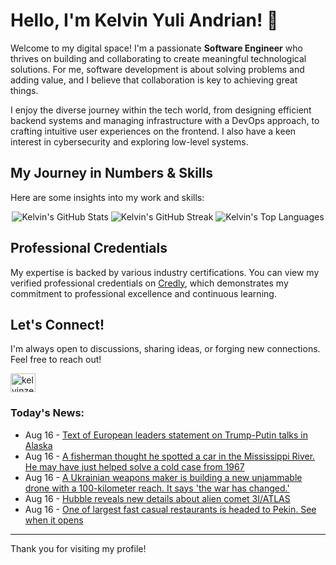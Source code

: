 # Hello, I'm Kelvin Yuli Andrian! 👋

Welcome to my digital space! I'm a passionate **Software Engineer** who thrives on building and collaborating to create meaningful technological solutions. For me, software development is about solving problems and adding value, and I believe that collaboration is key to achieving great things.

I enjoy the diverse journey within the tech world, from designing efficient backend systems and managing infrastructure with a DevOps approach, to crafting intuitive user experiences on the frontend. I also have a keen interest in cybersecurity and exploring low-level systems.

## My Journey in Numbers & Skills

Here are some insights into my work and skills:

<p align="center">
  <img src="https://github-readme-stats.vercel.app/api?username=kelvinzer0&show_icons=true&theme=radical" alt="Kelvin's GitHub Stats" />
  <img src="https://github-readme-streak-stats.herokuapp.com/?user=kelvinzer0&theme=radical" alt="Kelvin's GitHub Streak" />
  <img src="https://github-readme-stats.vercel.app/api/top-langs/?username=kelvinzer0&layout=compact&theme=radical" alt="Kelvin's Top Languages" />
</p>

## Professional Credentials

My expertise is backed by various industry certifications. You can view my verified professional credentials on [Credly](https://www.credly.com/users/kelvin-yuli-andrian/badges), which demonstrates my commitment to professional excellence and continuous learning.

## Let's Connect!

I'm always open to discussions, sharing ideas, or forging new connections. Feel free to reach out!

<p align="left">
    <a href="https://linkedin.com/in/kelvinzero" target="blank"><img align="center" src="https://cdn.jsdelivr.net/npm/simple-icons@3.0.1/icons/linkedin.svg" alt="kelvinzero" height="30" width="40" /></a>
</p>

### Today's News:

<!-- feed start -->
- Aug 16 - [Text of European leaders statement on Trump-Putin talks in Alaska](https://www.yahoo.com/news/articles/text-european-leaders-statement-trump-121928108.html)
- Aug 16 - [A fisherman thought he spotted a car in the Mississippi River. He may have just helped solve a cold case from 1967](https://www.yahoo.com/news/articles/fisherman-thought-spotted-car-mississippi-120041873.html)
- Aug 16 - [A Ukrainian weapons maker is building a new unjammable drone with a 100-kilometer reach. It says 'the war has changed.'](https://www.yahoo.com/news/articles/ukrainian-weapons-maker-building-unjammable-110901176.html)
- Aug 16 - [Hubble reveals new details about alien comet 3I/ATLAS](https://www.yahoo.com/news/articles/hubble-reveals-details-alien-comet-104119208.html)
- Aug 16 - [One of largest fast casual restaurants is headed to Pekin. See when it opens](https://www.yahoo.com/news/articles/one-largest-fast-casual-restaurants-083429340.html)
<!-- feed end -->

---

Thank you for visiting my profile!